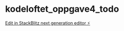 # kodeloftet_oppgave4_todo

[Edit in StackBlitz next generation editor ⚡️](https://stackblitz.com/~/github.com/eirinedvinsen/kodeloftet_oppgave4_todo)